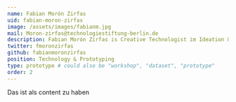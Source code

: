 ```yaml
---
name: Fabian Morón Zirfas
uid: fabian-moron-zirfas
image: /assets/images/fabianm.jpg
mail: Moron-zirfas@technologiestiftung-berlin.de
description: Fabian Morón Zirfas is Creative Technologist im Ideation & Prototyping Lab. Er arbeitet derzeit am Projekt Flusshygiene und kümmert sich darum repetitive Aufgaben von Computern anstatt von Menschen erledigen zu lassen. Er hat Kommunikationsdesign an der Fachhochschule Potsdam studiert und dort mehrere Jahre als Lehrbeauftragter und Werkstattleiter im Bereich Interfacedesign gearbeitet. Seine Interessen liegen in Systemarchitekturen und der generative Gestaltung mit Hard- und Software.
twitter: fmoronzirfas
github: fabianmoronzirfas
position: Technology & Prototyping
type: prototype # could also be "workshop", "dataset", "prototype"
order: 2
---
```



Das ist als content zu haben
